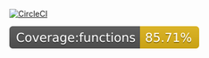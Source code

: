 [![CircleCI](https://circleci.com/gh/leshy/seriesFetch.svg?style=svg)](https://circleci.com/gh/leshy/seriesFetch)

![Coverage](https://raw.githubusercontent.com/leshy/seriesFetch/master/coverage/badge-functions.svg)
